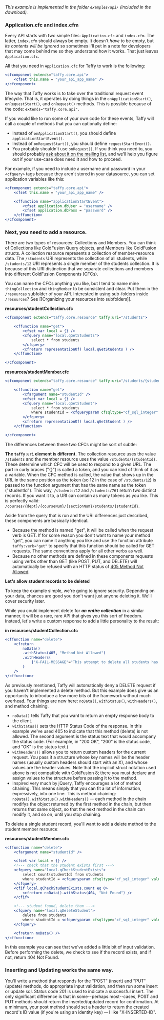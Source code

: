 _This example is implemented in the folder `examples/api/` (included in the download)._

### Application.cfc and index.cfm

Every API starts with two simple files: `Application.cfc` and `index.cfm`. The latter, `index.cfm` should always be empty. It doesn't _have_ to be empty, but _its contents will be ignored_ so sometimes I'll put in a note for developers that may come behind me so they understand how it works. That just leaves `Application.cfc`.

All that you need in `Application.cfc` for Taffy to work is the following:

```cfm
<cfcomponent extends="taffy.core.api">
	<cfset this.name = "your_api_app_name" />
</cfcomponent>
```

The way that Taffy works is to take over the traditional request event lifecycle. That is, it operates by doing things in the `onApplicationStart()`, `onRequestStart()`, and `onRequest()` methods. This is possible because of the code: `extends="taffy.core.api"`.

If you would like to run some of your own code for these events, Taffy will call a couple of methods that you can optionally define:

* Instead of `onApplicationStart()`, you should define `applicationStartEvent()`.
* Instead of `onRequestStart()`, you should define `requestStartEvent()`.
* You probably shouldn't use `onRequest()`. If you think you need to, you should probably [ask about it on the mailing list](https://groups.google.com/forum/#!forum/taffy-users), and we'll help you figure out if your use-case does need it and how to proceed.

For example, if you need to include a username and password in your `<cfquery>` tags because they aren't stored in your datasource, you can set application variables like this:

```cfm
<cfcomponent extends="taffy.core.api">
	<cfset this.name = "your_api_app_name" />

	<cffunction name="applicationStartEvent">
		<cfset application.dbUser = "username" />
		<cfset application.dbPass = "password" />
	</cffunction>
</cfcomponent>
```

### Next, you need to add a resource.

There are two types of resources: Collections and Members. You can think of Collections like ColdFusion Query objects, and Members like ColdFusion structs. A collection resource represents a collection of member-resource data. The `/students` URI represents the collection of all students, while `/students/12` URI represents a single member of the students collection. It is because of this URI distinction that we separate collections and members into different ColdFusion Components (CFCs).

You can name the CFCs anything you like, but I tend to name mine `thingCollection` and `thingMember` to be consistent and clear. Put them in the `/resources` subfolder of your API. Interested in using sub-folders inside `/resources`? See [[Organizing your resources into subfolders]].

**resources/studentCollection.cfc**

```cfm
<cfcomponent extends="taffy.core.resource" taffy:uri="/students">

	<cffunction name="get">
		<cfset var local = {} />
		<cfquery name="local.qGetStudents">
			select * from students
		</cfquery>
		<cfreturn representationOf( local.qGetStudents ) />
	</cffunction>

</cfcomponent>
```

**resources/studentMember.cfc**

```cfm
<cfcomponent extends="taffy.core.resource" taffy:uri="/students/{studentId}">

	<cffunction name="get">
		<cfargument name="studentId" />
		<cfset var local = {} />
		<cfquery name="local.qGetStudent">
			select * from students
			where studentId = <cfqueryparam cfsqltype="cf_sql_integer" value="#arguments.studentId#" />
		</cfquery>
		<cfreturn representationOf( local.qGetStudent ) />
	</cffunction>

</cfcomponent>
```

The differences between these two CFCs might be sort of subtle:

**The `taffy:uri` element is different.** The collection resource uses the value `/students` and the member resource uses the value `/students/{studentId}`. These determine which CFC will be used to respond to a given URL. The part in curly braces ("{}") is called a token, and you can kind of think of it as a variable. When the CFC method is called, the value that shows up in the URL in the same position as the token (so 12 in the case of `/students/12`) is passed to the function argument that has the same name as the token ("studentId"). This way, `/students/12` and `/students/761` return two distinct records. If you want it to, a URI can contain as many tokens as you like. This is perfectly valid: `/courses/{dept}/{courseNum}/{sectionNum}/students/{studentId}`.

Aside from the query that is run and the URI differences just described, these components are basically identical.

* Because the method is named "get", it will be called when the request verb is GET. If for some reason you don't want to name your method "get", you can name it anything you like and use the function attribute `taffy:verb="get"` to specify that this function should be called for GET requests. The same conventions apply for all other verbs as well.
* Because no other methods are defined in these components requests using verbs other than GET (like POST, PUT, and DELETE) will automatically be refused with an HTTP status of [405 Method Not Allowed](https://github.com/atuttle/Taffy/wiki/Common-API-HTTP-Status-Codes).

**Let's allow student records to be deleted**

To keep the example simple, we're going to ignore security. Depending on your data, chances are good you don't want just anyone deleting it. We'll cover security later.

While you could implement delete for _**an entire collection**_ in a similar manner, it will be a rare, rare API that gives you this sort of freedom. Instead, let's write a custom response to add a little personality to the result:

**in resources/studentCollection.cfc**

```cfm
<cffunction name="delete">
	<cfreturn
		noData()
		.withStatus(405, "Method Not Allowed")
		.withHeaders(
			{"X-FAIL-MESSAGE"="This attempt to delete all students has been added to your permanent record."}
		)
	/>
</cffunction>
```

As previously mentioned, Taffy will automatically deny a DELETE request if you haven't implemented a delete method. But this example does give us an opportunity to introduce a few more bits of the framework without much overhead. Four things are new here: `noData()`, `withStatus()`, `withHeaders()`, and method chaining.

* `noData()` tells Taffy that you want to return an empty response body to the client.
* `withStatus()` sets the HTTP Status Code of the response. In this example we've used 405 to indicate that this method (delete) is not allowed. The second argument is the status text that would accompany the status code. (For example, in "200 OK", "200" is the status code, and "OK" is the status text.)
* `withHeaders()` allows you to return custom headers for the current request. You pass it a structure whose key names will be the header names (usually custom headers should start with an X), and whose values are the header values. Note that the implicit struct notation used above is not compatible with ColdFusion 8; there you must declare and assign values to the structure before passing it to the method.
* Inspired very much by jQuery, Taffy encourages a lot of method chaining. This means simply that you can fit a lot of information, expressively, into one line. This is method chaining: `noData().withStatus().withHeaders()` -- each method in the chain modifys the object returned by the first method in the chain, but then returns that same object, so that the next method in the chain can modify it, and so on, until you stop chaining.

To delete a single student record, you'll want to add a delete method to the student member resource:

**resources/studentMember.cfc**

```cfm
<cffunction name="delete">
	<cfargument name="studentId" />

	<cfset var local = {} />
	<!--- check that the student exists first --->
	<cfquery name="local.qCheckStudentExists">
		select count(studentId) from students
		where studentId = <cfqueryparam cfsqltype="cf_sql_integer" value="#arguments.studentId#" />
	</cfquery>
	<cfif local.qCheckStudentExists.count eq 0>
		<cfreturn noData().withStatus(404, "Not Found") />
	</cfif>

	<!--- student found, delete them --->
	<cfquery name="local.qDeleteStudent">
		delete from students
		where studentId = <cfqueryparam cfsqltype="cf_sql_integer" value="#arguments.studentId#" />
	</cfquery>

	<cfreturn noData() />
</cffunction>
```

In this example you can see that we've added a little bit of input validation. Before performing the delete, we check to see if the record exists, and if not, return 404 Not Found.

### Inserting and Updating works the same way.

You'll write a method that responds for the "POST" (insert) and "PUT" (update) methods, do appropriate input validation, and then run some insert or update sql. Status code 201 is used to indicate a successful insert. The only significant difference is that in some--perhaps most--cases, POST and PUT methods should return the inserted/updated record for confirmation. At a minimum, your post method should set a header to return the created record's ID value (if you're using an identity key) -- I like "X-INSERTED-ID".
